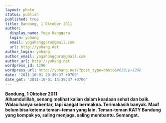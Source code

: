 ```yaml
---
layout: photo
status: publish
published: true
title: Bandung, 1 Oktober 2011
author:
  display_name: Yoga Hanggara
  login: yohang
  email: yogahanggara@gmail.com
  url: http://yohang.net
author_login: yohang
author_email: yogahanggara@gmail.com
author_url: http://yohang.net
wordpress_id: 1296
wordpress_url: http://yohang.net/?post_type=photo&#038;p=1296
date: '2011-10-01 20:39:37 +0700'
date_gmt: '2011-10-01 13:39:37 +0700'
---
```

**Bandung, 1 Oktober 2011  
Alhamdulillah, senang melihat kalian dalam keadaan sehat dan baik. Walau hanya sebentar, tapi sangat bermakna. Terimakasih banyak. Maaf belum bisa ketemu teman-teman yang lain. Teman-teman KATY Bandung yang kompak yo, saling menjaga, saling membantu. Semangat.**

